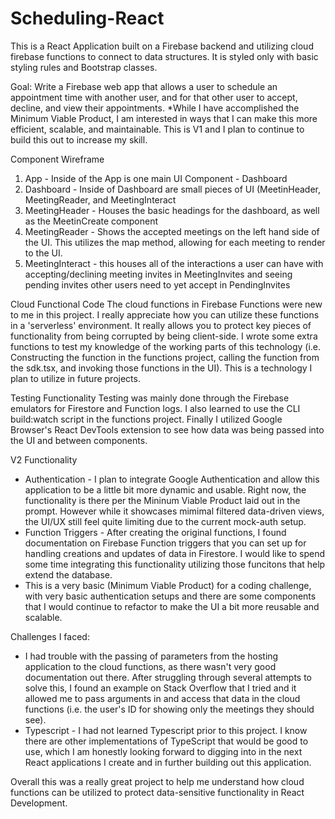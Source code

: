 # Scheduling-React
This is a React Application built on a Firebase backend and utilizing cloud firebase functions to connect to data structures. It is styled only with basic styling rules and Bootstrap classes.

Goal:  Write a Firebase web app that allows a user to schedule an appointment time with another user, and for that other user to accept, decline, and view their appointments.
*While I have accomplished the Minimum Viable Product, I am interested in ways that I can make this more efficient, scalable, and maintainable. This is V1 and I plan to continue to build this out to increase my skill.

Component Wireframe
1. App - Inside of the App is one main UI Component - Dashboard
2. Dashboard - Inside of Dashboard are small pieces of UI (MeetinHeader, MeetingReader, and MeetingInteract
3. MeetingHeader - Houses the basic headings for the dashboard, as well as the MeetinCreate component
4. MeetingReader - Shows the accepted meetings on the left hand side of the UI. This utilizes the map method, allowing for each meeting to render to the UI.
5. MeetingInteract - this houses all of the interactions a user can have with accepting/declining meeting invites in MeetingInvites and seeing pending invites other users need to yet accept in PendingInvites

Cloud Functional Code
The cloud functions in Firebase Functions were new to me in this project. I really appreciate how you can utilize these functions in a 'serverless' environment. It really allows you to protect key pieces of functionality from being corrupted by being client-side. I wrote some extra functions to test my knowledge of the working parts of this technology (i.e. Constructing the function in the functions project, calling the function from the sdk.tsx, and invoking those functions in the UI). This is a technology I plan to utilize in future projects.

Testing Functionality
Testing was mainly done through the Firebase emulators for Firestore and Function logs. I also learned to use the CLI build:watch script in the functions project. Finally I utilized Google Browser's React DevTools extension to see how data was being passed into the UI and between components.

V2 Functionality
 - Authentication - I plan to integrate Google Authentication and allow this application to be a little bit more dynamic and usable. Right now, the functionality is there per the Mininum Viable Product laid out in the prompt. However while it showcases mimimal filtered data-driven views, the UI/UX still feel quite limiting due to the current mock-auth setup.
- Function Triggers - After creating the original functions, I found documentation on Firebase Function triggers that you can set up for handling creations and updates of data in Firestore. I would like to spend some time integrating this functionality utilizing those funcitons that help extend the database.
- This is a very basic (Minimum Viable Product) for a coding challenge, with very basic authentication setups and there are some components that I would continue to refactor to make the UI a bit more reusable and scalable.

Challenges I faced:
- I had trouble with the passing of parameters from the hosting application to the cloud functions, as there wasn't very good documentation out there. After struggling through several attempts to solve this, I found an example on Stack Overflow that I tried and it allowed me to pass arguments in and access that data in the cloud functions (i.e. the user's ID for showing only the meetings they should see).
- Typescript - I had not learned Typescript prior to this project. I know there are other implementations of TypeScript that would be good to use, which I am honestly looking forward to digging into in the next React applications I create and in further building out this application.

Overall this was a really great project to help me understand how cloud functions can be utilized to protect data-sensitive functionality in React Development.
 
